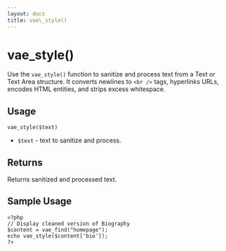 ```yaml
---
layout: docs
title: vae\_style()
---
```


# vae\_style()

Use the `vae_style()` function to sanitize and process text from a Text
or Text Area structure. It converts newlines to `<br />` tags,
hyperlinks URLs, encodes HTML entities, and strips excess whitespace.

## Usage

`vae_style($text)`

-   `$text` - text to sanitize and process.

## Returns

Returns sanitized and processed text.

## Sample Usage

    <?php
    // Display cleaned version of Biography
    $content = vae_find("homepage");
    echo vae_style($content['bio']); 
    ?>
